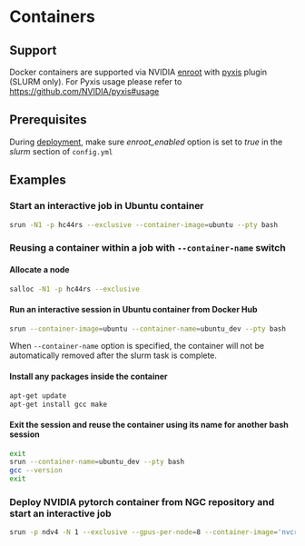 # Containers

## Support
Docker containers are supported via NVIDIA [enroot](https://github.com/NVIDIA/enroot) with [pyxis](https://github.com/NVIDIA/pyxis) plugin (SLURM only). For Pyxis usage please refer to https://github.com/NVIDIA/pyxis#usage

## Prerequisites
During [deployment](../deploy/define_environment.md), make sure _enroot_enabled_ option is set to _true_  in the _slurm_ section of `config.yml`

## Examples
### Start an interactive job in Ubuntu container
```bash
srun -N1 -p hc44rs --exclusive --container-image=ubuntu --pty bash
```

### Reusing a container within a job with `--container-name` switch

#### Allocate a node
```bash
salloc -N1 -p hc44rs --exclusive
```

#### Run an interactive session in Ubuntu container from Docker Hub
```bash
srun --container-image=ubuntu --container-name=ubuntu_dev --pty bash
```
When `--container-name` option is specified, the container will not be automatically removed after the slurm task is complete.

#### Install any packages inside the container
```bash
apt-get update
apt-get install gcc make
```

#### Exit the session and reuse the container using its name for another bash session
```bash
exit
srun --container-name=ubuntu_dev --pty bash
gcc --version
exit
```

### Deploy NVIDIA pytorch container from NGC repository and start an interactive job
```bash
srun -p ndv4 -N 1 --exclusive --gpus-per-node=8 --container-image='nvcr.io#nvidia/pytorch:21.07-py3' --container-name=pytorch --pty bash
```
